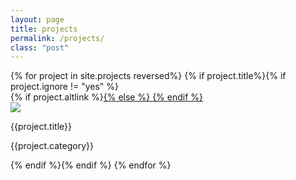 ```yaml
---
layout: page
title: projects
permalink: /projects/
class: "post"
---
```

<!-- <script src="https://ajax.googleapis.com/ajax/libs/jquery/2.2.0/jquery.min.js"></script>
<script>
    var sourceSwap = function () {
        var thisImg = $('img', this);
        var newSource = thisImg.data('alt-src');
        thisImg.data('alt-src', thisImg.attr('src'));
        thisImg.attr('src', newSource);
    }
    $(function () {
        $('a.link').hover(sourceSwap, sourceSwap);
    });</script> -->


<!-- <div class="row">
{% for project in site.projects reversed%}
{% if project.title%}{% if project.ignore != "yes" %}

<div class="thumb col-sm-4">    
  	<div class="resource">
      {% if project.altlink %}<a class="link" href="{{ project.altlink }}">{% else %}  <a class="link" href="{{ project.url | prepend: site.baseurl }}">{% endif %}
  		<img class="image" src="/img/{{ project.img }}" width="100%" onmouseover="this.src='/img/{{ project.imgName2 }}';" onmouseout="this.src='/img/{{ project.imgName }}';">
  		<span class="title">{% if project.alttitle %}{{project.alttitle | upcase}}{% else %}{{project.title | upcase}}{% endif %}</span>
  	 	</a>
  	</div>
  <div class="caption"><p class="small">{{project.description}}</p></div>
</div>
{% endif %}{% endif %}
{% endfor %}

</div>
 -->

<div class="contain">
 <div class="row">
{% for project in site.projects reversed%}
{% if project.title%}{% if project.ignore != "yes" %}

<!-- col-md-4 col-sm-6 col-xs-12 m-b-md
 -->

<div class="col-sm-4 col-xs-6">
  {% if project.altlink %}<a class="link" href="{{ project.altlink }}">{% else %}  <a class="link" href="{{ project.url | prepend: site.baseurl }}">{% endif %}   
  <div class="resource">
      <img class="thumbnail-image" src="{{site.baseurl}}/img/sickthumbs/{{ project.img }}">
    </div>
  <div class="color-bar blue-bar"></div>
     </a>
  <div class="caption">
    <p class="project-title">{{project.title}}</p>
    <p class="project-category">{{project.category}}</p>
  </div>
</div>
{% endif %}{% endif %}
{% endfor %}
</div>
</div>

<!-- </div> -->



<!-- <div class="content">

  {% for project in site.projects reversed%}
  {% if project.title%}{% if project.ignore != "yes" %}

      <div class="col-sm-4">
        <a class="link" href="{{ project.url | prepend: site.baseurl }}">
          <img class="image" src="/img/sickthumbs/{{ project.img }}">
        </a>

        <p>{{project.title}}</p>
        <p>{{project.description}}</p>
      </div>

  {% endif %}{% endif %}
  {% endfor %}

</div>
 -->
<script src="//code.jquery.com/jquery-1.12.4.js"></script>
<script src="//code.jquery.com/ui/1.12.1/jquery-ui.js"></script>

<script>
$(document).ready(function () {
       $(".projects").animate({right:500}, 1500);
</script>
